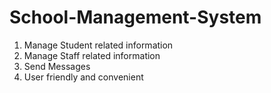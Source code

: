 # School-Management-System
1. Manage Student related information
2. Manage Staff related information
3. Send Messages
4. User friendly and convenient
